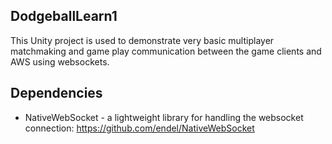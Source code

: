 ## DodgeballLearn1

This Unity project is used to demonstrate very basic multiplayer matchmaking and game play communication between the game clients and AWS using websockets.  


## Dependencies

* NativeWebSocket - a lightweight library for handling the websocket connection: https://github.com/endel/NativeWebSocket
